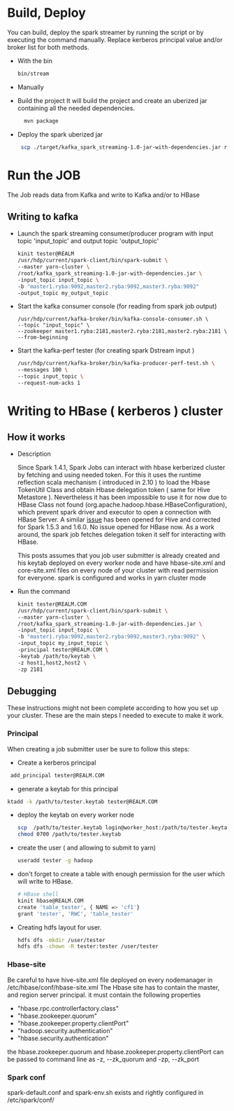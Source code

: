 
# Build, Deploy

You can build, deploy the spark streamer by running the script or by executing the command manually. Replace kerberos principal value and/or broker list for both methods.

* With the bin
  ```bash
  bin/stream
  ```

* Manually

- Build the project
  It will build the project and create an uberized jar containing all the needed dependencies.
  ```bash
    mvn package
  ```
- Deploy the spark uberized jar
  ```bash
   scp ./target/kafka_spark_streaming-1.0-jar-with-dependencies.jar root@front1.ryba:/root/
  ```

# Run the JOB

The Job reads data from Kafka and write to Kafka and/or to HBase

## Writing to kafka

- Launch the spark streaming consumer/producer program with input topic 'input_topic' and output topic 'output_topic'

    ```bash
    kinit tester@REALM
    /usr/hdp/current/spark-client/bin/spark-submit \
    --master yarn-cluster \
    /root/kafka_spark_streaming-1.0-jar-with-dependencies.jar \
    -input_topic input_topic \
    -b "master1.ryba:9092,master2.ryba:9092,master3.ryba:9092"
    -output_topic my_output_topic
    ```
- Start the kafka consumer console (for reading from spark job output)
  ```
  /usr/hdp/current/kafka-broker/bin/kafka-console-consumer.sh \
  --topic "input_topic" \
  --zookeeper master1.ryba:2181,master2.ryba:2181,master2.ryba:2181 \
  --from-beginning
  ```

- Start the kafka-perf tester (for creating spark Dstream input )
  ```bash
  /usr/hdp/current/kafka-broker/bin/kafka-producer-perf-test.sh \
  --messages 100 \
  --topic input_topic \
  --request-num-acks 1
  ```

# Writing to HBase ( kerberos ) cluster

## How it works

- Description

  Since Spark 1.4.1, Spark Jobs can interact with hbase kerberized cluster by fetching and using needed token.
  For this it uses the runtime reflection scala mechanism ( introduced in 2.10 ) to load the Hbase TokenUtil Class and
  obtain Hbase delegation token ( same for Hive Metastore ).
  Nevertheless it has been impossible to use it for now due to HBase Class not found (org.apache.hadoop.hbase.HBaseConfiguration), which prevent
  spark driver and executor to open a connection with HBase Server.
  A similar [issue][hive-spark] has been opened for Hive and corrected for Spark 1.5.3 and 1.6.0. No issue opened for HBase now.
  As a work around, the spark job fetches delegation token it self for interacting with HBase.

  This posts assumes that you job user submitter is already created and his keytab deployed on every worker node and have hbase-site.xml  and core-site.xml files on every node of your cluster with read permission for everyone.
  spark is configured and works in yarn cluster mode

- Run the command
    ```bash
    kinit tester@REALM.COM
    /usr/hdp/current/spark-client/bin/spark-submit \
    --master yarn-cluster \
    /root/kafka_spark_streaming-1.0-jar-with-dependencies.jar \
    -input_topic input_topic \
    -b "master1.ryba:9092,master2.ryba:9092,master3.ryba:9092" \
    -input_topic my_input_topic \
    -principal tester@REALM.COM \
    -keytab /path/to/keytab \
    -z host1,host2,host2 \
    -zp 2181
    ```

## Debugging

These instructions might not been complete according to how you set up your cluster. These are the main steps I needed to execute to make it work.

### Principal

  When creating a job submitter user be sure to follow this steps:

  * Create a kerberos principal

   ```bash
    add_principal tester@REALM.COM
   ```
  * generate a keytab for this principal
   ```bash
   ktadd -k /path/to/tester.keytab tester@REALM.COM
   ```
  * deploy the keytab on every worker node
    ```bash
    scp  /path/to/tester.keytab login@worker_host:/path/to/tester.keytab
    chmod 0700 /path/to/tester.keytab
    ```
  * create the user ( and allowing to submit to yarn)
    ```bash
    useradd tester -g hadoop
    ```

  * don't forget to create a table with enough permission for the user which will write to HBase.
    ```bash
    # HBase shell
    kinit hbase@REALM.COM
    create 'table_tester', { NAME => 'cf1'}
    grant 'tester', 'RWC', 'table_tester'
    ```
  * Creating hdfs layout for user.
    ```bash
    hdfs dfs -mkdir /user/tester
    hdfs dfs -chown -R tester:tester /user/tester
    ```

### Hbase-site

Be careful to have hive-site.xml file deployed on every nodemanager in /etc/hbase/conf/hbase-site.xml
The Hbase site has to contain the master, and region server principal.
it must contain the following properties
  * "hbase.rpc.controllerfactory.class"
  * "hbase.zookeeper.quorum"
  * "hbase.zookeeper.property.clientPort"
  * "hadoop.security.authentication"
  * "hbase.security.authentication"

the hbase.zookeeper.quorum and hbase.zookeeper.property.clientPort can be passed to command line as -z, --zk_quorum  and -zp, --zk_port

### Spark conf

spark-default.conf and spark-env.sh exists and rightly configured in /etc/spark/conf/

[ryba-io]:(https://github.com/ryba-io/ryba)
[hive-spark]:(https://issues.apache.org/jira/browse/SPARK-11265)
